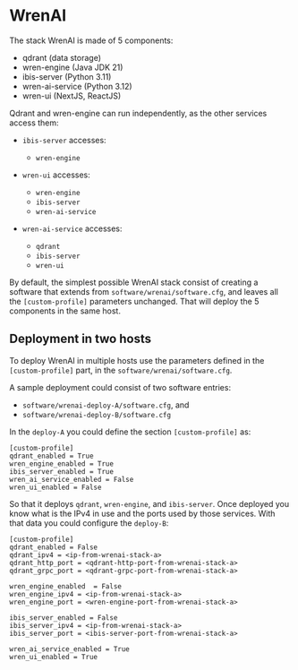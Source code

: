 # WrenAI

The stack WrenAI is made of 5 components:

* qdrant (data storage)
* wren-engine (Java JDK 21)
* ibis-server (Python 3.11)
* wren-ai-service (Python 3.12)
* wren-ui (NextJS, ReactJS)

Qdrant and wren-engine can run independently, as the other services access them:

* `ibis-server` accesses:
  * `wren-engine`

* `wren-ui` accesses:
  * `wren-engine`
  * `ibis-server`
  * `wren-ai-service`

* `wren-ai-service` accesses:
  * `qdrant`
  * `ibis-server`
  * `wren-ui`

By default, the simplest possible WrenAI stack consist of creating a software that extends from `software/wrenai/software.cfg`, and leaves all the `[custom-profile]` parameters unchanged. That will deploy the 5 components in the same host.

## Deployment in two hosts

To deploy WrenAI in multiple hosts use the parameters defined in the `[custom-profile]` part, in the `software/wrenai/software.cfg`.

A sample deployment could consist of two software entries:

* `software/wrenai-deploy-A/software.cfg`, and
* `software/wrenai-deploy-B/software.cfg`

In the `deploy-A` you could define the section `[custom-profile]` as:

    [custom-profile]
    qdrant_enabled = True
    wren_engine_enabled = True
    ibis_server_enabled = True
    wren_ai_service_enabled = False
    wren_ui_enabled = False

So that it deploys `qdrant`, `wren-engine`, and `ibis-server`. Once deployed you know what is the IPv4 in use and the ports used by those services. With that data you could configure the `deploy-B`:

    [custom-profile]
    qdrant_enabled = False
    qdrant_ipv4 = <ip-from-wrenai-stack-a>
    qdrant_http_port = <qdrant-http-port-from-wrenai-stack-a>
    qdrant_grpc_port = <qdrant-grpc-port-from-wrenai-stack-a>

    wren_engine_enabled  = False
    wren_engine_ipv4 = <ip-from-wrenai-stack-a>
    wren_engine_port = <wren-engine-port-from-wrenai-stack-a>

    ibis_server_enabled = False
    ibis_server_ipv4 = <ip-from-wrenai-stack-a>
    ibis_server_port = <ibis-server-port-from-wrenai-stack-a>

    wren_ai_service_enabled = True
    wren_ui_enabled = True
